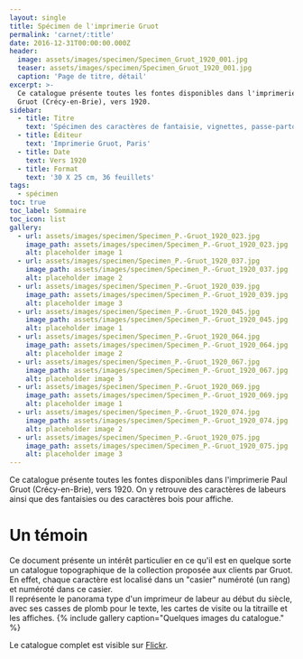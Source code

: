 ```yaml
---
layout: single
title: Spécimen de l'imprimerie Gruot
permalink: 'carnet/:title'
date: 2016-12-31T00:00:00.000Z
header:
  image: assets/images/specimen/Specimen_Gruot_1920_001.jpg
  teaser: assets/images/specimen/Specimen_Gruot_1920_001.jpg
  caption: 'Page de titre, détail'
excerpt: >-
  Ce catalogue présente toutes les fontes disponibles dans l'imprimerie Paul
  Gruot (Crécy-en-Brie), vers 1920.
sidebar:
  - title: Titre
    text: 'Spécimen des caractères de fantaisie, vignettes, passe-partout, etc.'
  - title: Éditeur
    text: 'Imprimerie Gruot, Paris'
  - title: Date
    text: Vers 1920
  - title: Format
    text: '30 X 25 cm, 36 feuillets'
tags:
  - spécimen
toc: true
toc_label: Sommaire
toc_icon: list
gallery:
  - url: assets/images/specimen/Specimen_P.-Gruot_1920_023.jpg
    image_path: assets/images/specimen/Specimen_P.-Gruot_1920_023.jpg
    alt: placeholder image 1
  - url: assets/images/specimen/Specimen_P.-Gruot_1920_037.jpg
    image_path: assets/images/specimen/Specimen_P.-Gruot_1920_037.jpg
    alt: placeholder image 2
  - url: assets/images/specimen/Specimen_P.-Gruot_1920_039.jpg
    image_path: assets/images/specimen/Specimen_P.-Gruot_1920_039.jpg
    alt: placeholder image 3
  - url: assets/images/specimen/Specimen_P.-Gruot_1920_045.jpg
    image_path: assets/images/specimen/Specimen_P.-Gruot_1920_045.jpg
    alt: placeholder image 1
  - url: assets/images/specimen/Specimen_P.-Gruot_1920_064.jpg
    image_path: assets/images/specimen/Specimen_P.-Gruot_1920_064.jpg
    alt: placeholder image 2
  - url: assets/images/specimen/Specimen_P.-Gruot_1920_067.jpg
    image_path: assets/images/specimen/Specimen_P.-Gruot_1920_067.jpg
    alt: placeholder image 3
  - url: assets/images/specimen/Specimen_P.-Gruot_1920_069.jpg
    image_path: assets/images/specimen/Specimen_P.-Gruot_1920_069.jpg
    alt: placeholder image 1
  - url: assets/images/specimen/Specimen_P.-Gruot_1920_074.jpg
    image_path: assets/images/specimen/Specimen_P.-Gruot_1920_074.jpg
    alt: placeholder image 2
  - url: assets/images/specimen/Specimen_P.-Gruot_1920_075.jpg
    image_path: assets/images/specimen/Specimen_P.-Gruot_1920_075.jpg
    alt: placeholder image 3
---
```


Ce catalogue présente toutes les fontes disponibles dans l'imprimerie Paul Gruot (Crécy-en-Brie), vers 1920\. On y retrouve des caractères de labeurs ainsi que des fantaisies ou des caractères bois pour affiche.

# Un témoin

Ce document présente un intérêt particulier en ce qu'il est en quelque sorte un catalogue topographique de la collection proposée aux clients par Gruot. En effet, chaque caractère est localisé dans un "casier" numéroté (un rang) et numéroté dans ce casier.<br>
Il représente le panorama type d'un imprimeur de labeur au début du siècle, avec ses casses de plomb pour le texte, les cartes de visite ou la titraille et les affiches. {% include gallery caption="Quelques images du catalogue." %}

Le catalogue complet est visible sur [Flickr](https://www.flickr.com/photos/46165392@N05/albums/72157631869919856).

